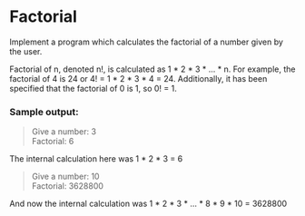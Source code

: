 # Factorial
Implement a program which calculates the factorial of a number given by the user.

Factorial of n, denoted n!, is calculated as 1 * 2 * 3 * ... * n. For example, the factorial of 4 is 24 or 4! = 1 * 2 * 3 * 4 = 24. Additionally, it has been specified that the factorial of 0 is 1, so 0! = 1.

### Sample output:

> Give a number: 3 <br>
Factorial: 6

The internal calculation here was 1 * 2 * 3 = 6

> Give a number: 10 <br>
Factorial: 3628800

And now the internal calculation was 1 * 2 * 3 * ... * 8 * 9 * 10 = 3628800